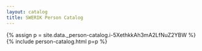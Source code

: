 ```yaml
---
layout: catalog
title: SWERIK Person Catalog
---
```

{% assign p = site.data._person-catalog.i-5XethkkAh3mA2LfNuZ2YBW %}
{% include person-catalog.html p=p %}

